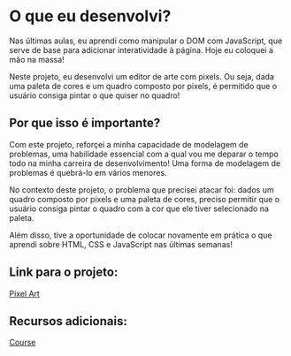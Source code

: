 # O que eu desenvolvi?

Nas últimas aulas, eu aprendi como manipular o DOM com JavaScript, que serve de base para adicionar interatividade à página. Hoje eu coloquei a mão na massa!

Neste projeto, eu desenvolvi um editor de arte com pixels. Ou seja, dada uma paleta de cores e um quadro composto por pixels, é permitido que o usuário consiga pintar o que quiser no quadro!

## Por que isso é importante?

Com este projeto, reforçei a minha capacidade de modelagem de problemas, uma habilidade essencial com a qual vou me deparar o tempo todo na minha carreira de desenvolvimento! Uma forma de modelagem de problemas é quebrá-lo em vários menores.

No contexto deste projeto, o problema que precisei atacar foi: dados um quadro composto por pixels e uma paleta de cores, preciso permitir que o usuário consiga pintar o quadro com a cor que ele tiver selecionado na paleta.

Além disso, tive a oportunidade de colocar novamente em prática o que aprendi sobre HTML, CSS e JavaScript nas últimas semanas!

## Link para o projeto:

[Pixel Art]()

## Recursos adicionais:

[Course](https://app.betrybe.com/course/fundamentals/javascript-dom-eventos-e-web-storage/projeto-arte-com-pixels/55a68d3d-a0bf-4dab-a92d-5de432be9b99/recursos-adicionais-opcional/6fa42676-607f-4f98-8c9d-8dc0c3db3355?use_case=side_bar)
